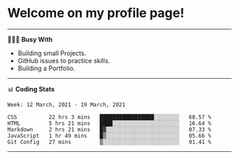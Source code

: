# Welcome on my profile page!
<!-- print(("dralla"[::-1]+"s").capitalize()) -->

---
👨🏻‍💻 **Busy With**
* Building small Projects.
* GitHub issues to practice skills.
* Building a Portfolio.

---
📊 **Coding Stats**
<!--START_SECTION:waka-->
```text
Week: 12 March, 2021 - 19 March, 2021

CSS          22 hrs 3 mins   █████████████████░░░░░░░░   68.57 % 
HTML         5 hrs 21 mins   ████░░░░░░░░░░░░░░░░░░░░░   16.64 % 
Markdown     2 hrs 21 mins   █▓░░░░░░░░░░░░░░░░░░░░░░░   07.33 % 
JavaScript   1 hr 49 mins    █▒░░░░░░░░░░░░░░░░░░░░░░░   05.66 % 
Git Config   27 mins         ▒░░░░░░░░░░░░░░░░░░░░░░░░   01.41 % 
```
<!--END_SECTION:waka-->

---
